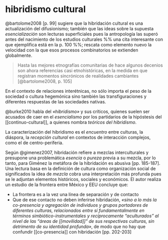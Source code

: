 # hibridismo cultural
@bartolome2008 [p. 99] sugiere que la hibridación cultural es una actualización del difusionismo; también que las ideas sobre la supuesta *esencialización* son lecturas superficiales pues la antropología las superó antes del nacimiento de los estudios culturales %% una cita interesante con que ejemplifica está en la p. 100 %%; rescata como elemento nuevo la velocidad con la que esos procesos combinatorios se extienden globalmente.

>Hasta las mejores etnografías comunitarias de hace algunos decenios son ahora referencias casi etnohistóricas, en la medida en que registran momentos sincrónicos de realidades cambiantes [@bartolome2008, p. 105]

<!-- esto sirve para la tesis porque trata un ejemplo del patrón de interacciones encontradas -->

En el contexto de relaciones interétnicas, no sólo importa el peso de la sociedad o cultura hegemónica sino también las transfiguraciones y diferentes respuestas de las sociedades nativas.

@burke2010 habla del *«hibridismo»* y sus críticos, quienes suelen ser acusados de caer en el *esencialismo* por los partidarios de la hipóstesis del [[continuo-cultural]], a quienes nombra  *teóricos del hibridismo*.

La caracterización del hibridismo es el *encuentro* entre culturas, la diáspora, la *recepción cultural* en contextos de interacción complejos, como el de centro-periferia.

Según @gimenez2007, hibridación refiere a mezclas interculturales y presupone una problemática *esencia* o *pureza* previa a su mezcla, por lo tanto, para Giménez la metáfora de la hibridación es abusiva [pp. 185-187]. Una lectura basa en la definición de cultura como organización social de significados la idea de *mezcla* cobra una interpretación más profunda pues se le adjuntan elementos históricos, sociales y económicos. El autor realiza un estudio de la frontera entre México y EEU concluye que:

- La frontera es a la vez una línea de separación y de contacto
- Que de ese contacto no deben inferirse hibridación, *«sino a lo más la co-presencia y agregación de individuos y grupos portadores de diferentes culturas, relacionados entre sí fundamentalmente en términos simbiótico-instrumentales y recíprocamente “aculturados” al nivel de las “áreas de [[movilidad]]” de sus respectivas culturas, sin detrimento de su identidad profunda»*, de modo que no hay que confundir [[co-presencia]] con hibridación [pp. 202-203]
